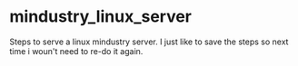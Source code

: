 # mindustry_linux_server

Steps to serve a linux mindustry server.
I just like to save the steps so next time i woun't need to re-do it again.
